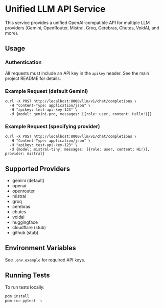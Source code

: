 # Unified LLM API Service

This service provides a unified OpenAI-compatible API for multiple LLM providers (Gemini, OpenRouter, Mistral, Groq, Cerebras, Chutes, VoidAI, and more).

## Usage

### Authentication
All requests must include an API key in the `apikey` header. See the main project README for details.

### Example Request (default Gemini)
```
curl -X POST http://localhost:8000/llm/v1/chat/completions \
  -H "Content-Type: application/json" \
  -H "apikey: test-api-key-123" \
  -d {model: gemini-pro, messages: [{role: user, content: Hello!}]}
```

### Example Request (specifying provider)
```
curl -X POST http://localhost:8000/llm/v1/chat/completions \
  -H "Content-Type: application/json" \
  -H "apikey: test-api-key-123" \
  -d {model: mistral-tiny, messages: [{role: user, content: Hi!}], provider: mistral}
```

## Supported Providers
- gemini (default)
- openai
- openrouter
- mistral
- groq
- cerebras
- chutes
- voidai
- huggingface
- cloudflare (stub)
- github (stub)

## Environment Variables
See `.env.example` for required API keys.


## Running Tests

To run tests locally:
```bash
pdm install
pdm run pytest -v
```

